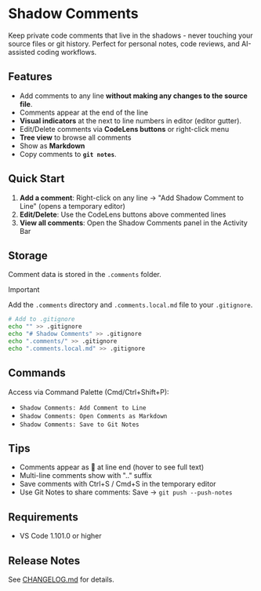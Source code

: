# Shadow Comments

Keep private code comments that live in the shadows - never touching your source files or git history. Perfect for personal notes, code reviews, and AI-assisted coding workflows.

## Features

- Add comments to any line **without making any changes to the source file**.
- Comments appear at the end of the line
- **Visual indicators** at the next to line numbers in editor (editor gutter).
- Edit/Delete comments via **CodeLens buttons** or right-click menu
- **Tree view** to browse all comments
- Show as **Markdown**
- Copy comments to **`git notes`**.

## Quick Start

1. **Add a comment**: Right-click on any line → "Add Shadow Comment to Line" (opens a temporary editor)
2. **Edit/Delete**: Use the CodeLens buttons above commented lines
3. **View all comments**: Open the Shadow Comments panel in the Activity Bar

## Storage

Comment data is stored in the `.comments` folder.

> [!IMPORTANT]
> Add the `.comments` directory and `.comments.local.md` file to your `.gitignore`.

```bash
# Add to .gitignore
echo "" >> .gitignore
echo "# Shadow Comments" >> .gitignore
echo ".comments/" >> .gitignore
echo ".comments.local.md" >> .gitignore
```

## Commands

Access via Command Palette (Cmd/Ctrl+Shift+P):
- `Shadow Comments: Add Comment to Line`
- `Shadow Comments: Open Comments as Markdown`
- `Shadow Comments: Save to Git Notes`

## Tips

- Comments appear as 💬 at line end (hover to see full text)
- Multi-line comments show with ".." suffix
- Save comments with Ctrl+S / Cmd+S in the temporary editor
- Use Git Notes to share comments: Save → `git push --push-notes`

## Requirements

- VS Code 1.101.0 or higher

## Release Notes

See [CHANGELOG.md](CHANGELOG.md) for details.

